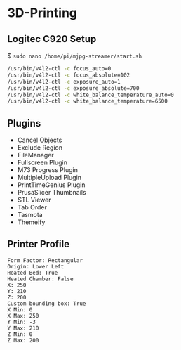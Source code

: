 # 3D-Printing

## Logitec C920 Setup

$ `sudo nano /home/pi/mjpg-streamer/start.sh`

```bash
/usr/bin/v4l2-ctl -c focus_auto=0
/usr/bin/v4l2-ctl -c focus_absolute=102
/usr/bin/v4l2-ctl -c exposure_auto=1
/usr/bin/v4l2-ctl -c exposure_absolute=700
/usr/bin/v4l2-ctl -c white_balance_temperature_auto=0
/usr/bin/v4l2-ctl -c white_balance_temperature=6500
```

## Plugins

- Cancel Objects
- Exclude Region
- FileManager
- Fullscreen Plugin
- M73 Progress Plugin
- MultipleUpload Plugin
- PrintTimeGenius Plugin
- PrusaSlicer Thumbnails
- STL Viewer
- Tab Order
- Tasmota
- Themeify

## Printer Profile

```
Form Factor: Rectangular
Origin: Lower Left
Heated Bed: True
Heated Chamber: False
X: 250
Y: 210
Z: 200
Custom bounding box: True
X Min: 0
X Max: 250
Y Min: -3
Y Max: 210
Z Min: 0
Z Max: 200
```
